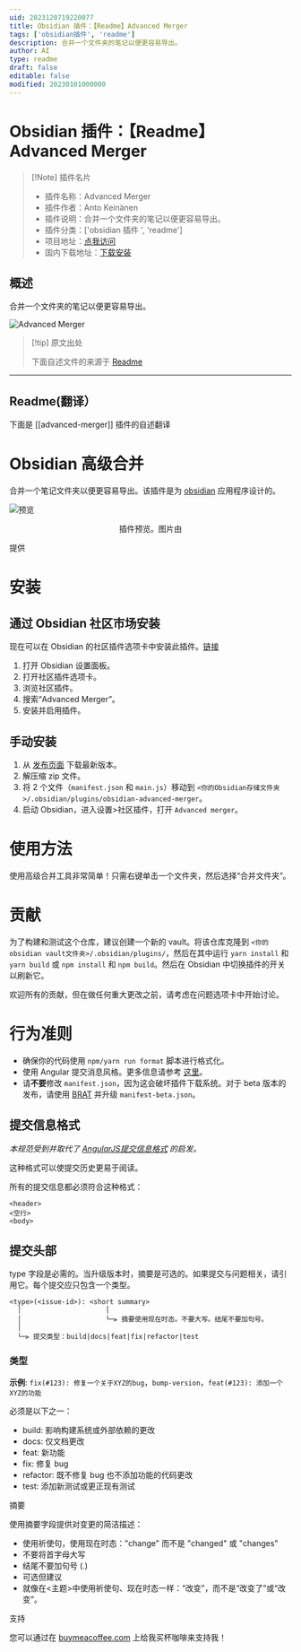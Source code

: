 ```yaml
---
uid: 2023120719220077
title: Obsidian 插件：【Readme】Advanced Merger
tags: ['obsidian插件', 'readme']
description: 合并一个文件夹的笔记以便更容易导出。
author: AI
type: readme
draft: false
editable: false
modified: 20230101000000
---
```


# Obsidian 插件：【Readme】Advanced Merger

> [!Note] 插件名片
> - 插件名称：Advanced Merger
> - 插件作者：Anto Keinänen
> - 插件说明：合并一个文件夹的笔记以便更容易导出。
> - 插件分类：['obsidian 插件 ', 'readme']
> - 项目地址：[点我访问](https://github.com/antoKeinanen/obsidian-advanced-merger)
> - 国内下载地址：[下载安装](https://pkmer.cn/products/plugin/pluginMarket/?advanced-merger)

## 概述

合并一个文件夹的笔记以便更容易导出。

![Advanced Merger](https://cdn.pkmer.cn/covers/advanced-merger_new.gif)

> [!tip] 原文出处
>
>下面自述文件的来源于 [Readme](https://ghproxy.net/https://raw.githubusercontent.com/antoKeinanen/obsidian-advanced-merger/master/README.md)
>

---

## Readme(翻译）

下面是 [[advanced-merger]] 插件的自述翻译

# Obsidian 高级合并

合并一个笔记文件夹以便更容易导出。该插件是为 [obsidian](https://obsidian.md/) 应用程序设计的。

![预览](https://cdn.pkmer.cn/covers/advanced-merger_1_0.gif)

<p align="center">
插件预览。图片由

提供

</p>

# 安装

## 通过 Obsidian 社区市场安装

现在可以在 Obsidian 的社区插件选项卡中安装此插件。[链接](obsidian://show-plugin?id=advanced-merger)

1. 打开 Obsidian 设置面板。
2. 打开社区插件选项卡。
3. 浏览社区插件。
4. 搜索“Advanced Merger”。
5. 安装并启用插件。

## 手动安装

1. 从 [发布页面](https://github.com/antoKeinanen/obsidian-advanced-merger/releases) 下载最新版本。
2. 解压缩 zip 文件。
3. 将 2 个文件（`manifest.json` 和 `main.js`）移动到 `<你的Obsidian存储文件夹>/.obsidian/plugins/obsidian-advanced-merger`。
4. 启动 Obsidian，进入设置>社区插件，打开 `Advanced merger`。

# 使用方法

使用高级合并工具非常简单！只需右键单击一个文件夹，然后选择“合并文件夹”。

# 贡献

为了构建和测试这个仓库，建议创建一个新的 vault。将该仓库克隆到 `<你的obsidian vault文件夹>/.obsidian/plugins/`，然后在其中运行 `yarn install` 和 `yarn build` 或 `npm install` 和 `npm build`。然后在 Obsidian 中切换插件的开关以刷新它。

欢迎所有的贡献，但在做任何重大更改之前，请考虑在问题选项卡中开始讨论。

# 行为准则

- 确保你的代码使用 `npm/yarn run format` 脚本进行格式化。
- 使用 Angular 提交消息风格。更多信息请参考 [这里](https://github.com/antoKeinanen/obsidian-advanced-merger#commit-message-format)。
- 请**不要**修改 `manifest.json`，因为这会破坏插件下载系统。对于 beta 版本的发布，请使用 [BRAT](https://tfthacker.com/Obsidian+Plugins+by+TfTHacker/BRAT+-+Beta+Reviewer's+Auto-update+Tool/Quick+guide+for+using+BRAT#Testing+Plugins) 并升级 `manifest-beta.json`。

## 提交信息格式

_本规范受到并取代了 [AngularJS提交信息格式](https://github.com/angular/angular/blob/main/CONTRIBUTING.md#commit) 的启发。_

这种格式可以使提交历史更易于阅读。

所有的提交信息都必须符合这种格式：

```
<header>
<空行>
<body>
```

## 提交头部

type 字段是必需的。当升级版本时，摘要是可选的。如果提交与问题相关，请引用它。每个提交应只包含一个类型。

```
<type>(<issue-id>): <short summary>
  │						│
  │						└─⫸ 摘要使用现在时态。不要大写。结尾不要加句号。
  │
  └─⫸ 提交类型：build|docs|feat|fix|refactor|test
```

### 类型

**示例**: `fix(#123): 修复一个关于XYZ的bug`，`bump-version`，`feat(#123): 添加一个XYZ的功能`

必须是以下之一：

- build: 影响构建系统或外部依赖的更改
- docs: 仅文档更改
- feat: 新功能
- fix: 修复 bug
- refactor: 既不修复 bug 也不添加功能的代码更改
- test: 添加新测试或更正现有测试

摘要

使用摘要字段提供对变更的简洁描述：

- 使用祈使句，使用现在时态："change" 而不是 "changed" 或 "changes"
- 不要将首字母大写
- 结尾不要加句号 (.)
- 可选但建议
- 就像在<主题>中使用祈使句、现在时态一样：“改变”，而不是“改变了”或“改变”。

支持

您可以通过在 [buymeacoffee.com](https://www.buymeacoffee.com/antokeinanen) 上给我买杯咖啡来支持我！
